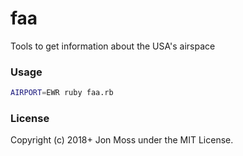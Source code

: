 # faa

Tools to get information about the USA's airspace

### Usage

```bash
AIRPORT=EWR ruby faa.rb
```

### License

Copyright (c) 2018+ Jon Moss under the MIT License.
